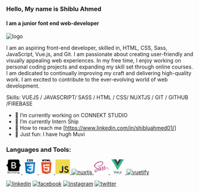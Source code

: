 ### Hello, My name is Shiblu Ahmed
#### I am a junior font end web-developer
![logo](https://media.licdn.com/dms/image/D5616AQGAz300eh43Mw/profile-displaybackgroundimage-shrink_350_1400/0/1676994775739?e=1695859200&v=beta&t=zdY86I5BFn3tiskPZqVAldFjf77HyJlaYj_SPRk15mo)

I am an aspiring front-end developer, skilled in, HTML, CSS, Sass, JavaScript, Vue.js, and Git. I am passionate about creating user-friendly and visually appealing web experiences. In my free time, I enjoy working on personal coding projects and expanding my skill set through online courses. I am dedicated to continually improving my craft and delivering high-quality work. I am excited to contribute to the ever-evolving world of web development.

Skills: VUEJS / JAVASCRIPT/ SASS / HTML / CSS/ NUXTJS / GIT / GITHUB /FIREBASE

- 🔭 I’m currently working on CONNEKT STUDIO 
- 🌱 I’m currently Intern Ship    
- 🔭 How to reach me [https://www.linkedin.com/in/shibluahmed01/]   
- 🔭 Just fun: I have hugh Muvi


<h3 align="left">Languages and Tools:</h3>
<p align="left"> <a href="https://getbootstrap.com" target="_blank" rel="noreferrer"> <img src="https://raw.githubusercontent.com/devicons/devicon/master/icons/bootstrap/bootstrap-plain-wordmark.svg" alt="bootstrap" width="40" height="40"/> </a> <a href="https://www.w3schools.com/css/" target="_blank" rel="noreferrer"> <img src="https://raw.githubusercontent.com/devicons/devicon/master/icons/css3/css3-original-wordmark.svg" alt="css3" width="40" height="40"/> </a> <a href="https://www.w3.org/html/" target="_blank" rel="noreferrer"> <img src="https://raw.githubusercontent.com/devicons/devicon/master/icons/html5/html5-original-wordmark.svg" alt="html5" width="40" height="40"/> </a> <a href="https://developer.mozilla.org/en-US/docs/Web/JavaScript" target="_blank" rel="noreferrer"> <img src="https://raw.githubusercontent.com/devicons/devicon/master/icons/javascript/javascript-original.svg" alt="javascript" width="40" height="40"/> </a> <a href="https://nuxtjs.org/" target="_blank" rel="noreferrer"> <img src="https://www.vectorlogo.zone/logos/nuxtjs/nuxtjs-icon.svg" alt="nuxtjs" width="40" height="40"/> </a> <a href="https://sass-lang.com" target="_blank" rel="noreferrer"> <img src="https://raw.githubusercontent.com/devicons/devicon/master/icons/sass/sass-original.svg" alt="sass" width="40" height="40"/> </a> <a href="https://vuejs.org/" target="_blank" rel="noreferrer"> <img src="https://raw.githubusercontent.com/devicons/devicon/master/icons/vuejs/vuejs-original-wordmark.svg" alt="vuejs" width="40" height="40"/> </a> <a href="https://vuetifyjs.com/en/" target="_blank" rel="noreferrer"> <img src="https://bestofjs.org/logos/vuetify.svg" alt="vuetify" width="40" height="40"/> </a> </p>

  [<img src='https://cdn.jsdelivr.net/npm/simple-icons@3.0.1/icons/linkedin.svg' alt='linkedin' height='40'>](https://www.linkedin.com/in/md-shiblu-ahmed-091533220/)  [<img src='https://cdn.jsdelivr.net/npm/simple-icons@3.0.1/icons/facebook.svg' alt='facebook' height='40'>](https://www.facebook.com/mdjibonahmed588)  [<img src='https://cdn.jsdelivr.net/npm/simple-icons@3.0.1/icons/instagram.svg' alt='instagram' height='40'>](https://www.instagram.com/jibonahmedshiblu/)  [<img src='https://cdn.jsdelivr.net/npm/simple-icons@3.0.1/icons/twitter.svg' alt='twitter' height='40'>](https://twitter.com/shibluahmed01)  



